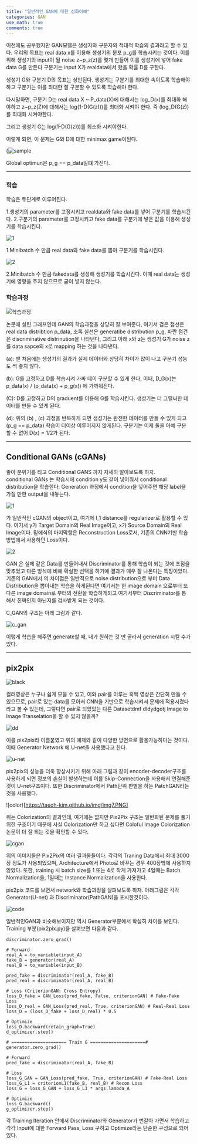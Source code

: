 ```yaml
---
title: "일반적인 GAN에 대한 심화이해"
categories: GAN
use_math: true
comments: true
---
```


이전에도 공부했지만 GAN모델은 생성자와 구분자의 적대적 학습의 결과라고 할 수 있다. 우리의 목표는 real data x를 이용해 생성기의 분포 p_g를 학습시키는 것이다. 이를 위해 생성기의 input이 될 noise z~p_z(z)를 몇개 만들어 이를 생성기에 넣어 fake data G를 만든다 구분기는 input X가 realdata에서 왔을 확률 D를 구한다.

생성기 G와 구분기 D의 목표는 상반된다. 생성기는 구분기를 최대한 속이도록 학습해야하고 구분기는 이를 최대한 잘 구분할 수 있도록 학습해야 한다.

다시말하면, 구분기 D는 real data X ~ P_data(X)에 대해서는 log_D(x)를 최대화 해야하고 z~p_z(Z)에 대해서는 
log(1-D(G(z)))를 최대화 시켜야 한다. 즉 (log_D(G(z))를 최대화 시켜야한다.  

그리고 생성기 G는 log(1-D(G(z)))를 최소화 시켜야한다.

이렇게 되면, 이 문제는 G와 D에 대한 minimax game이된다.

(![sample](https://user-images.githubusercontent.com/65720894/89097844-9f4d3a00-d41d-11ea-9232-bd536be30eaa.PNG)

Global optimun은 p_g == p_data일떄 가진다. 

-------------------------

### 학습

학습은 두단계로 이루어진다.

1.생성기의 parameter를 고정시키고 realdata와 fake data를 넣어 구분기를 학습시킨다.
2.구분기의 parameter를 고정시키고 fake data를 구분기에 넣은 값을 이용해 생성기를 학습시킨다.

![1](https://img1.daumcdn.net/thumb/R1280x0/?scode=mtistory2&fname=https%3A%2F%2Ft1.daumcdn.net%2Fcfile%2Ftistory%2F999BD7405B36467918)

1.Minibatch 수 만큼 real data와 fake data를 뽑아 구분기를 학습시킨다.

![2](https://img1.daumcdn.net/thumb/R1280x0/?scode=mtistory2&fname=https%3A%2F%2Ft1.daumcdn.net%2Fcfile%2Ftistory%2F99B3CF405B3646792D)

2.Minibatch 수 만큼 fakedata를 생성해 생성기를 학습시킨다. 이때 real data는 생성기에 영향을 주지 않으므로 굳이 넣지 않는다. 

### 학습과정

![학습과정](https://img1.daumcdn.net/thumb/R1280x0/?scode=mtistory2&fname=https%3A%2F%2Ft1.daumcdn.net%2Fcfile%2Ftistory%2F996C5B4F5B363E472B)

논문에 실린 그래프인데 GAN의 학습과정을 상당히 잘 보여준다, 여기서 검은 점선은 real data distribtion p_data, 초록 실선은 generatibe distribution p_g, 파란 점건은 discriminative distrinution을 나타낸다, 그리고 아래 x와 z는 생성기 G가 noise z를 data sapce의 x로 mapping 하는 것을 나타낸다.

(a): 맨 처음에는 생성기의 결과가 실제 데이터와 상당히 차이가 많이 나고 구분기 성능도 썩 좋지 않다. 

(b): G를 고정하고 D를 학습시켜 가짜 데이 구분할 수 있게 한다, 이때, D_G(x)는 p_data(x) / (p_data(x) + p_g(x)) 에 가까워진다. 

(C): D를 고정하고 D의 graduent를 이용해 G를 학습시킨다. 생성기는 더 그럴싸한 데이터를 만들 수 있게 된다.

(d): 위의 (b) , (c) 과정을 반복하게 되면 생성기는 완전한 데이터를 만들 수 있게 되고(p_g == p_data) 학습이 더이상 이루어지지 않게된다. 구분기는 이제 둘을 아예 구분할 수 없어 D(x) = 1/2가 된다.
 
 
 ---------------------------------------------------
 
 ## Conditional GANs (cGANs)
 
 좋아 분위기를 타고 Conditional GANS 까지 자세히 알아보도록 하자.  
 conditional GANs 는 학습시에 condition y도 같이 넣어줘서 conditional distribution을 학습힌다. Generation 과정에서 condition을 넣어주면 해당 label을 가질 만한 output을 내놓는다.
 
 ![1](https://user-images.githubusercontent.com/65720894/89120107-85c7f300-d4ee-11ea-8c67-ca7f6fa1a354.PNG)

가 일반적인 cGAN의 object이고, 여기에 l_1 distance를 regularizer로 활용할 수 있다. 여기서 y가 Target Domain의 Real Image이고, x가 Source Domain의 Real Image이다. 밑에식의 마지막항은 Reconstruction Loss로서, 기존의 CNN기반 학습 방법에서 사용하던 Loss이다.

![2](https://user-images.githubusercontent.com/65720894/89120125-b3ad3780-d4ee-11ea-875a-33b41673cec0.PNG)

GAN 은 실제 같은 Data를 만들어내서 Discriminator를 통해 학습이 되는 것에 초점을 맞추었고 다른 방식에 비해 확실한 선택을 하기에 결과가 매우 잘 나온다는 특징이있다. 기존의 GAN에서 의 차이점은 일반적으로 noise distribution으로 부터 Data Distribution을 뽑아내는 학습을 하게된다면 여기서는 한 image domain 으로부터 또다른 image domain로 부터의 전환을 학습하게되고 여기서부터 Discriminator를 통해서 진짜인지 아닌지를 검사받게 되는 것이다.





C_GAN의 구조는 아래 그림과 같다.

![c_gan](https://t1.daumcdn.net/cfile/tistory/21152734595761630F)

이렇게 학습을 해주면 generate할 때, 내가 원하는 것 만 골라서 generation 시킬 수가 있다. 


---------------------------------------

## pix2pix

![black](https://taeoh-kim.github.io/img/img1.PNG)

컬러영상은 누구나 쉽게 모을 수 있고, 이와 pair를 이루는 흑백 영상은 간단히 만들 수 있으므로, pair로 있는 data를 모아서 CNN을 기반으로 학습시켜서 문제에 적용시켰다 라고 볼 수 있는데, 그렇다면 pair로 되었있는 다른 Datasetdmf dldydgotj Image to Image Transelation을 할 수 있지 않을까?

![dd](https://taeoh-kim.github.io/img/img2.PNG)

이를 pix2pix라 이름붙였고 위의 예제와 같이 다양한 방면으로 활용가능하다는 것이다. 이때 Generator Network 에 U-net을 사용했다고 한다.

![u-net](https://taeoh-kim.github.io/img/img4-2.PNG)

pix2pix의 성능을 더욱 향상시키기 위해 아래 그림과 같이 encoder-decoder구조를 사용하게 되면 정보의 손실이 발생하는데 이를 Skip-Connection을 사용해서 연결해준것이 U-net구조이다. 또한 Discriminator에서 Path단위 판별을 하는 PatchGAN라는 것을 사용했다.

![color)[https://taeoh-kim.github.io/img/img7.PNG]

위는 Colorization의 결과인데, 여기에는 없지만 Pix2Pix 구조는 일반화된 문제를 풀기 위한 구조이기 때문에 사실 Colorization만 하고 싶다면 Coloful Image Colorization 논문이 더 잘 되는 것을 확인할 수 있다.

![cgan](https://taeoh-kim.github.io/img/img8-3.PNG)

위의 이미지들은 Pix2Pix의 여러 결과물들이다. 각각의 Traning Data에서 최대 3000장 정도가 사용되었으며, Architecture에서 Photo로 바꾸는 경우 400장밖에 사용하지 않았다. 또한, training 시 batch size를 1 또는 4로 작게 가져가고 4일때는 Batch Normalization을, 1일때는 Instance Normalization을 사용한다.


pix2pix 코드를 보면서 network와 학습과정을 살펴보도록 하자. 아래그림은 각각 Generator(U-net) 과 Discriminator(PathGAN)을 표시한것이다.

![code](https://taeoh-kim.github.io/img/code1.PNG)

일반적인GAN과 비슷해보이지만 역시 Generator부분에서 확실히 차이를 보인다. Training 부분(pix2pix.py)을 살펴보면 다음과 같다.

```
discriminator.zero_grad()

# Forward
real_A = to_variable(input_A)
fake_B = generator(real_A)
real_B = to_variable(input_B)

pred_fake = discriminator(real_A, fake_B)
pred_real = discriminator(real_A, real_B)

# Loss (CriterionGAN: Cross Entropy)
loss_D_fake = GAN_Loss(pred_fake, False, criterionGAN) # Fake-Fake Loss
loss_D_real = GAN_Loss(pred_real, True, criterionGAN) # Real-Real Loss
loss_D = (loss_D_fake + loss_D_real) * 0.5

# Optimize
loss_D.backward(retain_graph=True)
d_optimizer.step()

# ===================== Train G =====================#
generator.zero_grad()

# Forward
pred_fake = discriminator(real_A, fake_B)

# Loss
loss_G_GAN = GAN_Loss(pred_fake, True, criterionGAN) # Fake-Real Loss
loss_G_L1 = criterionL1(fake_B, real_B) # Recon Loss
loss_G = loss_G_GAN + loss_G_L1 * args.lambda_A

# Optimize
loss_G.backward()
g_optimizer.step()

```


각 Training Iteration 안에서 Discriminator와 Generator가 번갈아 가면서 학습하고 각각 Input에 대한 Forward Pass, Loss 구하고 Optimize라는 단순한 구성으로 되어 있다.





 
 
 
 
 
 

